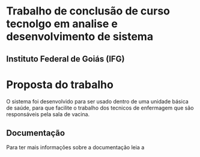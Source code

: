 # Trabalho de conclusão de curso tecnolgo em analise e desenvolvimento de sistema

## Instituto Federal de Goiás (IFG)
# Proposta do trabalho 

 O sistema foi desenvolvido para ser usado dentro de uma unidade básica de saúde, para que facilite o trabalho dos tecnicos de enfermagem que são responsáveis pela sala de vacina.

## Documentação

Para ter mais informações sobre a documentação leia a 



